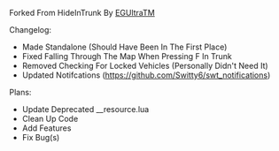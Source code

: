 Forked From HideInTrunk By [EGUltraTM](https://github.com/EGUltraTM)

Changelog:
- Made Standalone (Should Have Been In The First Place)
- Fixed Falling Through The Map When Pressing F In Trunk
- Removed Checking For Locked Vehicles (Personally Didn't Need It)
- Updated Notifcations (https://github.com/Switty6/swt_notifications)

Plans: 
- Update Deprecated __resource.lua
- Clean Up Code
- Add Features
- Fix Bug(s)
